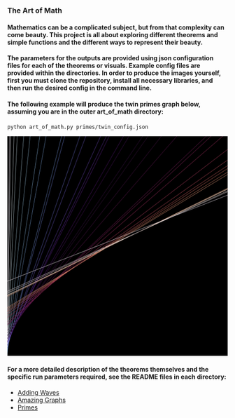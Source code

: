 ### The Art of Math

#### Mathematics can be a complicated subject, but from that complexity can come beauty. This project is all about exploring different theorems and simple functions and the different ways to represent their beauty.

#### The parameters for the outputs are provided using json configuration files for each of the theorems or visuals. Example config files are provided within the directories. In order to produce the images yourself, first you must clone the repository, install all necessary libraries, and then run the desired config in the command line.

#### The following example will produce the twin primes graph below, assuming you are in the outer art_of_math directory:

    python art_of_math.py primes/twin_config.json


![Twin prime example](/output/primes/twin/20x20/black_twilight.png)

#### For a more detailed description of the theorems themselves and the specific run parameters required, see the README files in each directory:

- [Adding Waves](/adding_waves/README.md)
- [Amazing Graphs](/amazing_graphs/README.md)
- [Primes](/primes/README.md)